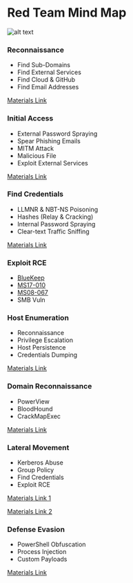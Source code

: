 # Red Team Mind Map

![alt text](https://raw.githubusercontent.com/hassan0x/RedTeam/main/MindMap.png?raw=true)

### Reconnaissance
- Find Sub-Domains
- Find External Services
- Find Cloud & GitHub
- Find Email Addresses

[Materials Link](https://github.com/hassan0x/ReconHunter)

### Initial Access
- External Password Spraying
- Spear Phishing Emails
- MITM Attack
- Malicious File
- Exploit External Services

[Materials Link](https://github.com/hassan0x/MailHunter)

### Find Credentials
- LLMNR & NBT-NS Poisoning
- Hashes (Relay & Cracking)
- Internal Password Spraying
- Clear-text Traffic Sniffing

[Materials Link](https://github.com/hassan0x/RedTeam/blob/main/FindCredentials/README.md)

### Exploit RCE
- [BlueKeep](https://www.rapid7.com/blog/post/2019/09/06/initial-metasploit-exploit-module-for-bluekeep-cve-2019-0708/)
- [MS17-010](https://www.rapid7.com/db/modules/exploit/windows/smb/ms17_010_eternalblue/)
- [MS08-067](https://www.rapid7.com/db/modules/exploit/windows/smb/ms08_067_netapi/)
- SMB Vuln

### Host Enumeration
- Reconnaissance
- Privilege Escalation
- Host Persistence
- Credentials Dumping

[Materials Link](https://github.com/hassan0x/RedTeam/blob/main/HostEnumeration/README.md)

### Domain Reconnaissance
- PowerView
- BloodHound
- CrackMapExec

[Materials Link](https://github.com/hassan0x/RedTeam/blob/main/DomainReconnaissance/README.md)

### Lateral Movement
- Kerberos Abuse
- Group Policy
- Find Credentials
- Exploit RCE

[Materials Link 1](https://github.com/hassan0x/RedTeam/blob/main/LateralMovement/README.md)

[Materials Link 2](https://github.com/hassan0x/RedTeam/blob/main/LateralMovement/LateralMovement2.md)

### Defense Evasion
- PowerShell Obfuscation
- Process Injection
- Custom Payloads

[Materials Link](https://github.com/hassan0x/RedTeam/blob/main/DefenseEvasion/README.md)
